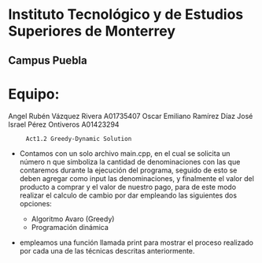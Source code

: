 # Instituto Tecnológico y de Estudios Superiores de Monterrey
## Campus Puebla

# Equipo:
  Angel Rubén Vázquez Rivera A01735407
  Oscar Emiliano Ramírez Díaz 
  José Israel Pérez Ontiveros A01423294

  
         Act1.2 Greedy-Dynamic Solution

  - Contamos con un solo archivo main.cpp, en el cual se
    solicita un número n que simboliza la cantidad de
    denominaciones con las que contaremos durante la
    ejecución del programa, seguido de esto se deben agregar
    como input las denominaciones, y finalmente el valor del
    producto a comprar y el valor de nuestro pago, para
    de este modo realizar el calculo de cambio por dar
    empleando las siguientes dos opciones:

    - Algoritmo Avaro (Greedy)
    - Programación dinámica

  - empleamos una función llamada print para mostrar el
    proceso realizado por cada una de las técnicas descritas
    anteriormente. 